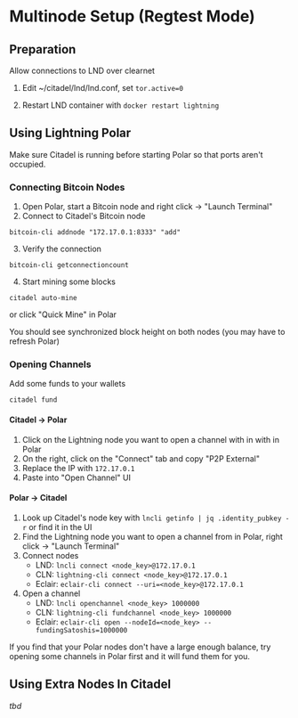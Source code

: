 # Multinode Setup (Regtest Mode)

## Preparation

Allow connections to LND over clearnet

1. Edit ~/citadel/lnd/lnd.conf, set `tor.active=0`

2. Restart LND container with `docker restart lightning`

## Using Lightning Polar

Make sure Citadel is running before starting Polar so that ports aren't occupied.

### Connecting Bitcoin Nodes

1. Open Polar, start a Bitcoin node and right click -> "Launch Terminal"
2. Connect to Citadel's Bitcoin node

```shell
bitcoin-cli addnode "172.17.0.1:8333" "add"
```

3. Verify the connection

```shell
bitcoin-cli getconnectioncount
```

4. Start mining some blocks

```shell
citadel auto-mine
```

or click "Quick Mine" in Polar

You should see synchronized block height on both nodes (you may have to refresh Polar)

### Opening Channels

Add some funds to your wallets

```shell
citadel fund
```

#### Citadel -> Polar

1. Click on the Lightning node you want to open a channel with in with in Polar
2. On the right, click on the "Connect" tab and copy "P2P External"
3. Replace the IP with `172.17.0.1`
4. Paste into "Open Channel" UI

#### Polar -> Citadel

1. Look up Citadel's node key with `lncli getinfo | jq .identity_pubkey -r` or find it in the UI
2. Find the Lightning node you want to open a channel from in Polar, right click -> "Launch Terminal"
3. Connect nodes
   - LND: `lncli connect <node_key>@172.17.0.1`
   - CLN: `lightning-cli connect <node_key>@172.17.0.1`
   - Eclair: `eclair-cli connect --uri=<node_key>@172.17.0.1`
4. Open a channel
   - LND: `lncli openchannel <node_key> 1000000`
   - CLN: `lightning-cli fundchannel <node_key> 1000000`
   - Eclair: `eclair-cli open --nodeId=<node_key> --fundingSatoshis=1000000`

If you find that your Polar nodes don't have a large enough balance, try opening some channels in Polar first and it will fund them for you.

## Using Extra Nodes In Citadel

_tbd_
